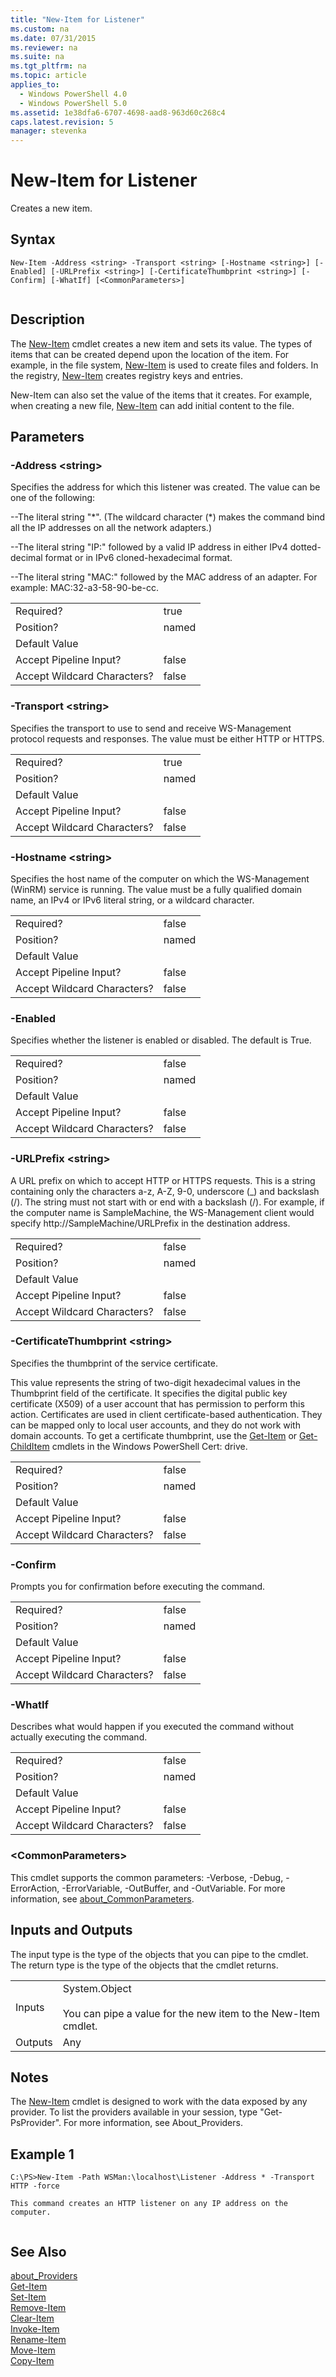 ```yaml
---
title: "New-Item for Listener"
ms.custom: na
ms.date: 07/31/2015
ms.reviewer: na
ms.suite: na
ms.tgt_pltfrm: na
ms.topic: article
applies_to: 
  - Windows PowerShell 4.0
  - Windows PowerShell 5.0
ms.assetid: 1e38dfa6-6707-4698-aad8-963d60c268c4
caps.latest.revision: 5
manager: stevenka
---
```

# New-Item for Listener
Creates a new item.  
  
## Syntax  
  
```  
New-Item -Address <string> -Transport <string> [-Hostname <string>] [-Enabled] [-URLPrefix <string>] [-CertificateThumbprint <string>] [-Confirm] [-WhatIf] [<CommonParameters>]  
  
```  
  
## Description  
 The [New-Item](..\..\Microsoft.PowerShell.Management\New-Item.md) cmdlet creates a new item and sets its value. The types of items that can be created depend upon the location of the item. For example, in the file system, [New-Item](..\..\Microsoft.PowerShell.Management\New-Item.md) is used to create files and folders. In the registry, [New-Item](..\..\Microsoft.PowerShell.Management\New-Item.md) creates registry keys and entries.  
  
 New-Item can also set the value of the items that it creates. For example, when creating a new file, [New-Item](..\..\Microsoft.PowerShell.Management\New-Item.md) can add initial content to the file.  
  
## Parameters  
  
### -Address <string\>  
 Specifies the address for which this listener was created. The value can be one of the following:  
  
 --The literal string "*". (The wildcard character (\*) makes the command bind all the IP addresses on all the network adapters.)  
  
 --The literal string "IP:" followed by a valid IP address in either IPv4 dotted-decimal format or in IPv6 cloned-hexadecimal format.  
  
 --The literal string "MAC:" followed by the MAC address of an adapter. For example: MAC:32-a3-58-90-be-cc.  
  
|||  
|-|-|  
|Required?|true|  
|Position?|named|  
|Default Value||  
|Accept Pipeline Input?|false|  
|Accept Wildcard Characters?|false|  
  
### -Transport <string\>  
 Specifies the transport to use to send and receive WS-Management protocol requests and responses. The value must be either HTTP or HTTPS.  
  
|||  
|-|-|  
|Required?|true|  
|Position?|named|  
|Default Value||  
|Accept Pipeline Input?|false|  
|Accept Wildcard Characters?|false|  
  
### -Hostname <string\>  
 Specifies the host name of the computer on which the WS-Management (WinRM) service is running. The value must be a fully qualified domain name, an IPv4 or IPv6 literal string, or a wildcard character.  
  
|||  
|-|-|  
|Required?|false|  
|Position?|named|  
|Default Value||  
|Accept Pipeline Input?|false|  
|Accept Wildcard Characters?|false|  
  
### -Enabled  
 Specifies whether the listener is enabled or disabled. The default is True.  
  
|||  
|-|-|  
|Required?|false|  
|Position?|named|  
|Default Value||  
|Accept Pipeline Input?|false|  
|Accept Wildcard Characters?|false|  
  
### -URLPrefix <string\>  
 A URL prefix on which to accept HTTP or HTTPS requests. This is a string containing only the characters a-z, A-Z, 9-0, underscore (_) and backslash (/). The string must not start with or end with a backslash (/). For example, if the computer name is SampleMachine, the WS-Management client would specify http://SampleMachine/URLPrefix in the destination address.  
  
|||  
|-|-|  
|Required?|false|  
|Position?|named|  
|Default Value||  
|Accept Pipeline Input?|false|  
|Accept Wildcard Characters?|false|  
  
### -CertificateThumbprint <string\>  
 Specifies the thumbprint of the service certificate.  
  
 This value represents the string of two-digit hexadecimal values in the Thumbprint field of the certificate. It specifies the digital public key certificate (X509) of a user account that has permission to perform this action. Certificates are used in client certificate-based authentication. They can be mapped only to local user accounts, and they do not work with domain accounts. To get a certificate thumbprint, use the [Get-Item](..\..\Microsoft.PowerShell.Management\Get-Item.md) or [Get-ChildItem](..\..\Microsoft.PowerShell.Management\Get-ChildItem.md) cmdlets in the Windows PowerShell Cert: drive.  
  
|||  
|-|-|  
|Required?|false|  
|Position?|named|  
|Default Value||  
|Accept Pipeline Input?|false|  
|Accept Wildcard Characters?|false|  
  
### -Confirm  
 Prompts you for confirmation before executing the command.  
  
|||  
|-|-|  
|Required?|false|  
|Position?|named|  
|Default Value||  
|Accept Pipeline Input?|false|  
|Accept Wildcard Characters?|false|  
  
### -WhatIf  
 Describes what would happen if you executed the command without actually executing the command.  
  
|||  
|-|-|  
|Required?|false|  
|Position?|named|  
|Default Value||  
|Accept Pipeline Input?|false|  
|Accept Wildcard Characters?|false|  
  
### <CommonParameters\>  
 This cmdlet supports the common parameters: -Verbose, -Debug, -ErrorAction, -ErrorVariable, -OutBuffer, and -OutVariable. For more information, see [about_CommonParameters](..\..\Microsoft.PowerShell.Core\About\about_CommonParameters.md).  
  
## Inputs and Outputs  
 The input type is the type of the objects that you can pipe to the cmdlet. The return type is the type of the objects that the cmdlet returns.  
  
|||  
|-|-|  
|Inputs|System.Object<br /><br /> You can pipe a value for the new item to the New-Item cmdlet.|  
|Outputs|Any|  
  
## Notes  
 The [New-Item](..\..\Microsoft.PowerShell.Management\New-Item.md) cmdlet is designed to work with the data exposed by any provider. To list the providers available in your session, type "Get-PsProvider". For more information, see About_Providers.  
  
## Example 1  
  
```  
C:\PS>New-Item -Path WSMan:\localhost\Listener -Address * -Transport HTTP -force  
  
This command creates an HTTP listener on any IP address on the computer.  
  
```  
  
## See Also  
 [about_Providers](..\..\Microsoft.PowerShell.Core\About\about_Providers.md)   
 [Get-Item](..\..\Microsoft.PowerShell.Management\Get-Item.md)   
 [Set-Item](..\..\Microsoft.PowerShell.Management\Set-Item.md)   
 [Remove-Item](..\..\Microsoft.PowerShell.Management\Remove-Item.md)   
 [Clear-Item](..\..\Microsoft.PowerShell.Management\Clear-Item.md)   
 [Invoke-Item](..\..\Microsoft.PowerShell.Management\Invoke-Item.md)   
 [Rename-Item](..\..\Microsoft.PowerShell.Management\Rename-Item.md)   
 [Move-Item](..\..\Microsoft.PowerShell.Management\Move-Item.md)   
 [Copy-Item](..\..\Microsoft.PowerShell.Management\Copy-Item.md)
